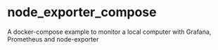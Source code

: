 # node_exporter_compose
A docker-compose example to monitor a local computer with Grafana, Prometheus and node-exporter
